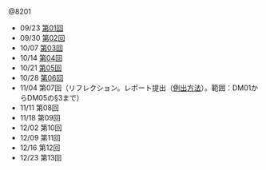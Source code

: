 @8201

- 09/23 [第01回](DM01.html)
- 09/30 [第02回](DM02.html)
- 10/07 [第03回](DM03.html)
- 10/14 [第04回](DM04.html)
- 10/21 [第05回](DM05.html)
- 10/28 [第06回](DM06.html)
- 11/04 第07回（リフレクション。レポート提出（[例出方法](report.html)）。範囲：DM01からDM05の§3まで）
- 11/11 第08回
- 11/18 第09回
- 12/02 第10回
- 12/09 第11回
- 12/16 第12回
- 12/23 第13回

